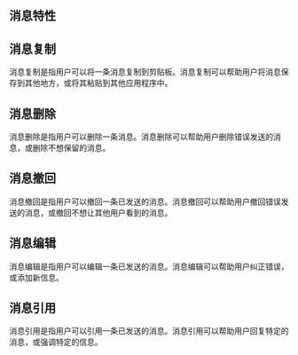 ## 消息特性

<Toc />

## 消息复制

消息复制是指用户可以将一条消息复制到剪贴板。消息复制可以帮助用户将消息保存到其他地方，或将其粘贴到其他应用程序中。

## 消息删除	

消息删除是指用户可以删除一条消息。消息删除可以帮助用户删除错误发送的消息，或删除不想保留的消息。

## 消息撤回

消息撤回是指用户可以撤回一条已发送的消息。消息撤回可以帮助用户撤回错误发送的消息，或撤回不想让其他用户看到的消息。

## 消息编辑

消息编辑是指用户可以编辑一条已发送的消息。消息编辑可以帮助用户纠正错误，或添加新信息。

## 消息引用	

消息引用是指用户可以引用一条已发送的消息。消息引用可以帮助用户回复特定的消息，或强调特定的信息。